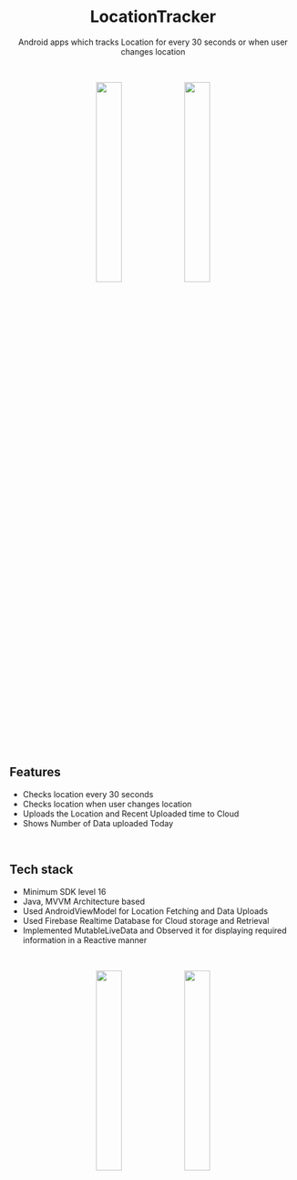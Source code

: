<h1 align="center">LocationTracker</h1>

<p align="center">  
 Android apps which tracks Location for every 30 seconds or when user changes location</br>
</p>
</br>
<p align="center">
  <img src="/previews/weatherApp1.png" width="30%" />
  <img src="/previews/weatherApp4.png" width="30%" />
</p>

## Features
- Checks location every 30 seconds
- Checks location when user changes location
- Uploads the Location and Recent Uploaded time to Cloud
- Shows Number of Data uploaded Today
</br>

## Tech stack
- Minimum SDK level 16
- Java, MVVM Architecture based
- Used AndroidViewModel for Location Fetching and Data Uploads
- Used Firebase Realtime Database for Cloud storage and Retrieval
- Implemented MutableLiveData and Observed it for displaying required information in a Reactive manner
</br>

<p align="center">
  <img src="/previews/weatherGif1.gif" width="30%" />
  <img src="/previews/weatherGif2.gif" width="30%" />
</p>
